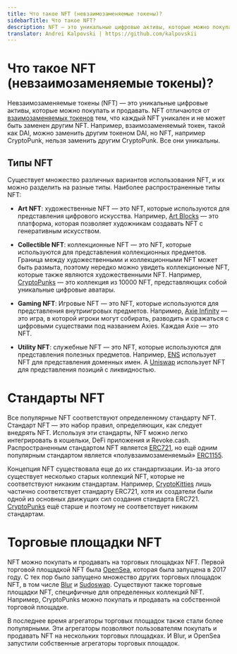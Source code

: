 ```yaml
---
title: Что такое NFT (невзаимозаменяемые токены)?
sidebarTitle: Что такое NFT?
description: NFT — это уникальные цифровые активы, которые можно покупать и продавать. Каждый NFT уникален и не может быть заменен другим NFT. Узнайте больше о NFT.
translator: Andrei Kalpovski | https://github.com/kalpovskii
---
```


# Что такое NFT (невзаимозаменяемые токены)?

Невзаимозаменяемые токены (NFT) — это уникальные цифровые активы, которые можно покупать и продавать. NFT отличаются от [взаимозаменяемых токенов](/learn/basics/what-are-tokens) тем, что каждый NFT уникален и не может быть заменен другим NFT. Например, взаимозаменяемый токен, такой как DAI, можно заменить другим токеном DAI, но NFT, например CryptoPunk, нельзя заменить другим CryptoPunk. Все они уникальны.

## Типы NFT

Существует множество различных вариантов использования NFT, и их можно разделить на разные типы. Наиболее распространенные типы NFT:

- **Art NFT**: художественные NFT — это NFT, которые используются для представления цифрового искусства. Например, [Art Blocks](https://artblocks.io/) — это платформа, которая позволяет художникам создавать NFT с генеративным искусством.

- **Collectible NFT**: коллекционные NFT — это NFT, которые используются для представления коллекционных предметов. Граница между художественными и коллекционными NFT может быть размыта, поэтому нередко можно увидеть коллекционные NFT, которые также являются художественными NFT. Например, [CryptoPunks](https://www.larvalabs.com/cryptopunks) — это коллекция из 10000 NFT, представляющих собой уникальные цифровые аватары.

- **Gaming NFT**: Игровые NFT — это NFT, которые используются для представления внутриигровых предметов. Например, [Axie Infinity](https://axieinfinity.com/) — это игра, в которой игроки могут собирать, разводить и сражаться с цифровыми существами под названием Axies. Каждая Axie — это NFT.

- **Utility NFT**: служебные NFT — это NFT, которые используются для представления полезных предметов. Например, [ENS](https://ens.domains/) использует NFT для представления доменных имен. А [Uniswap](https://uniswap.org/) использует NFT для представления позиций с ликвидностью.

# Стандарты NFT

Все популярные NFT соответствуют определенному стандарту NFT. Стандарт NFT — это набор правил, определяющих, как следует внедрять NFT. Используя эти стандарты, NFT можно легко интегрировать в кошельки, DeFi приложения и Revoke.cash. Распространенным стандартом NFT является [ERC721](https://eips.ethereum.org/EIPS/eip-721), но ещё одним популярным стандартом является «полувзаимозаменяемый» [ERC1155](https://eips.ethereum.org/EIPS/eip-1155).

Концепция NFT существовала еще до их стандартизации. Из-за этого существует несколько старых коллекций NFT, которые не соответствуют никаким стандартам. Например, [CryptoKitties](https://www.cryptokitties.co/) лишь частично соответствует стандарту ERC721, хотя их создатели были одной из основных движущих сил создания стандарта ERC721. [CryptoPunks](https://www.larvalabs.com/cryptopunks) ещё старше и поэтому не соответствует никаким стандартам.

# Торговые площадки NFT

NFT можно покупать и продавать на торговых площадках NFT. Первой торговой площадкой NFT была [OpenSea](https://opensea.io/), которая была запущена в 2017 году. С тех пор было запущено множество других торговых площадок NFT, в том числе [Blur](https://blur.io/) и [Sudoswap](https://sudoswap.xyz/). Существуют также торговые площадки NFT, специфичные для определенных коллекций NFT. Например, CryptoPunks можно покупать и продавать на собственной торговой площадке.

В последнее время агрегаторы торговых площадок также стали более популярными. Эти агрегаторы позволяют пользователям покупать и продавать NFT на нескольких торговых площадках. И Blur, и OpenSea запустили собственные агрегаторы торговых площадок.
